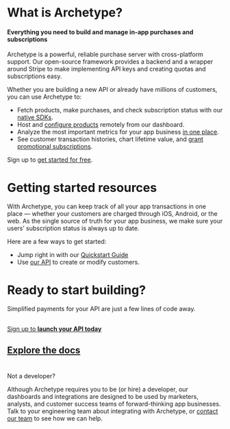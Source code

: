 # What is Archetype? 
#### Everything you need to build and manage in-app purchases and subscriptions

Archetype is a powerful, reliable purchase server with cross-platform support. Our open-source framework provides a backend and a wrapper around Stripe to make implementing API keys and creating quotas and subscriptions easy. 

Whether you are building a new API or already have millions of customers, you can use Archetype to:

-   Fetch products, make purchases, and check subscription status with our  [native SDKs](https://docs.getarchetype.io/docs/installation).
-   Host and  [configure products](https://docs.revenuecat.com/docs/products)  remotely from our dashboard.
-   Analyze the most important metrics for your app business  [in one place](https://docs.getarchetype.io/docs/analytics).
-   See customer transaction histories, chart lifetime value, and  [grant promotional subscriptions](https://docs.getarchetype.io/docs/customers).

Sign up to  [get started for free](https://beta.getarchetype.io/signup).


# Getting started resources

[](https://docs.revenuecat.com/docs/welcome#getting-started-resources)

With Archetype, you can keep track of all your app transactions in one place — whether your customers are charged through iOS, Android, or the web. As the single source of truth for your app business, we make sure your users’ subscription status is always up to date.

Here are a few ways to get started:

-   Jump right in with our  [Quickstart Guide](https://docs.getarchetype.io/docs/getting-started)
-   Use  [our API](https://docs.getarchetype.io/reference)  to create or modify customers.


# Ready to start building?

[](https://docs.archetype.dev/docs/welcome#ready-to-start-building)

Simplified payments for your API are just a few lines of code away.

## 

[Sign up to  **launch your API today**](https://app.archetype.dev/signup)

[](https://docs.revenuecat.com/docs/welcome#sign-up-to-get-your-free-api-key)

## **[Explore the docs](https://docs.archetype.dev/docs/getting-started-1)**

[](https://docs.revenuecat.com/docs/welcome#explore-the-docs)

# 

Not a developer?

[](https://docs.revenuecat.com/docs/welcome#not-a-developer)

Although Archetype requires you to be (or hire) a developer, our dashboards and integrations are designed to be used by marketers, analysts, and customer success teams of forward-thinking app businesses. Talk to your engineering team about integrating with Archetype, or  [contact our team](https://www.archetype.dev/contact)  to see how we can help.
